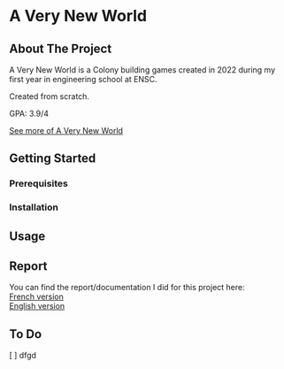 <br />
<h1 align="left">A Very New World</h1>

## About The Project

A Very New World is a Colony building games created in 2022 during my first year in engineering school at ENSC.


Created from scratch.


GPA: 3.9/4


[See more of A Very New World]()

## Getting Started

### Prerequisites

### Installation

## Usage

## Report
You can find the report/documentation I did for this project here: </br>
[French version]() </br>
[English version]() </br>

## To Do
[ ] dfgd
